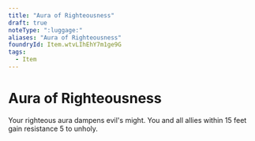 ```yaml
---
title: "Aura of Righteousness"
draft: true
noteType: ":luggage:"
aliases: "Aura of Righteousness"
foundryId: Item.wtvLIhEhY7m1ge9G
tags:
  - Item
---
```


# Aura of Righteousness

Your righteous aura dampens evil's might. You and all allies within 15 feet gain resistance 5 to unholy.
